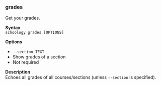 ### grades
Get your grades.

**Syntax** \
`schoology grades [OPTIONS]`

**Options** 
- `--section TEXT`
 - Show grades of a section
 - Not required

**Description** \
Echoes all grades of all courses/sections (unless `--section` is specified).